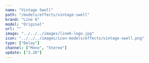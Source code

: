 ```yaml
---
name: "Vintage Swell"
path: "/models/effects/vintage-swell"
brand: "Line 6"
model: "Original"
url: ""
image: "../../../images/line6-logo.jpg"
icon: "../../../images/icon-models/effects/vintage-swell.png"
type: ["Delay"]
channel: ["Mono", "Stereo"]
update: ["2.20"]
---
```

